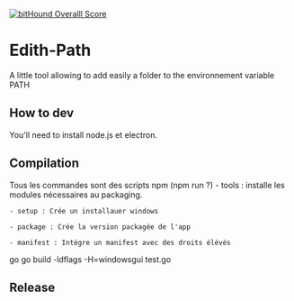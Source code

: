  [![bitHound Overalll Score](https://www.bithound.io/github/codisart/Edith-Path/badges/score.svg)](https://www.bithound.io/github/codisart/Edith-Path)

Edith-Path
==========


A little tool allowing to add easily a folder to the environnement variable PATH

How to dev
-----------

You'll need to install node.js et electron.


Compilation
-----------

Tous les commandes sont des scripts npm (npm run ?)
    - tools : installe les modules nécessaires au packaging.

    - setup : Crée un installauer windows

    - package : Crée la version packagée de l'app

    - manifest : Intégre un manifest avec des droits élévés

go
  go build -ldflags -H=windowsgui test.go

Release
-------
